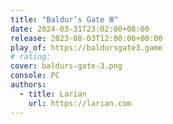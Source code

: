 ```yaml
---
title: "Baldur’s Gate Ⅲ"
date: 2024-03-31T23:02:00+08:00
release: 2023-08-03T12:00:00+00:00
play_of: https://baldursgate3.game
# rating:
cover: baldurs-gate-3.png
console: PC
authors:
  - title: Larian
    url: https://larian.com
---
```

